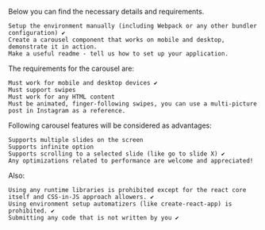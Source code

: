 Below you can find the necessary details and requirements.

    Setup the environment manually (including Webpack or any other bundler configuration) ✔️
    Create a carousel component that works on mobile and desktop, demonstrate it in action.
    Make a useful readme - tell us how to set up your application.

The requirements for the carousel are:

    Must work for mobile and desktop devices ✔️
    Must support swipes
    Must work for any HTML content
    Must be animated, finger-following swipes, you can use a multi-picture post in Instagram as a reference.

Following carousel features will be considered as advantages:

    Supports multiple slides on the screen
    Supports infinite option
    Supports scrolling to a selected slide (like go to slide X) ✔️
    Any optimizations related to performance are welcome and appreciated!

Also:

    Using any runtime libraries is prohibited except for the react core itself and CSS-in-JS approach allowers. ✔️
    Using environment setup automatizers (like create-react-app) is prohibited. ✔️
    Submitting any code that is not written by you ✔️
